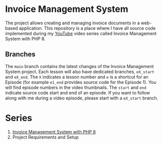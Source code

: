 # Invoice Management System
The project allows creating and managing invoice documents in a web-based application. 
This repository is a place where I have all source code implemented during my [YouTube](https://www.youtube.com/@MaxPronko) video series called Invoice Management System with PHP 8.

## Branches
The `main` branch contains the latest changes of the Invoice Management System project. Each lesson will also have dedicated branches, `eX_start` and `eX_end`. The `X` indicates a lesson number and `e` is a shortcut for an Episode (for example `e1_end` provides source code for the Episode 1). You will find episode numbers in the video thumbnails.
The `start` and `end` indicate source code start and end of an episode. If you want to follow along with me during a video episode, please start with a `eX_start` branch.

# Series
1. [Invoice Management System with PHP 8](https://www.youtube.com/watch?v=zoIgpOIRJWo)
2. Project Requirements and Setup
